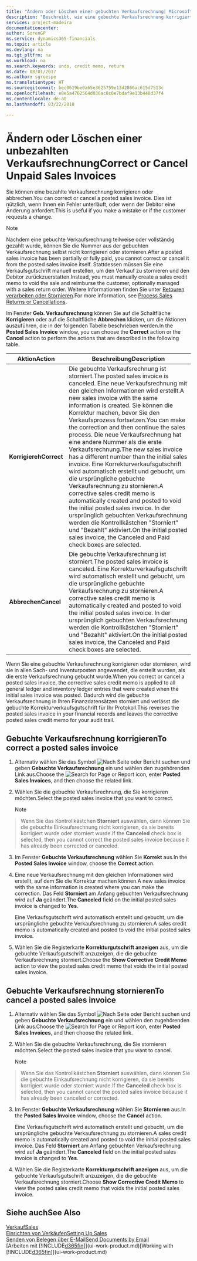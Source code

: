 ```yaml
---
title: "Ändern oder Löschen einer gebuchten Verkaufsrechnung| Microsoft Docs"
description: "Beschreibt, wie eine gebuchte Verkaufsrechnung korrigiert, rückgängig gemacht oder eine Gutschrift angewendet wird."
services: project-madeira
documentationcenter: 
author: SorenGP
ms.service: dynamics365-financials
ms.topic: article
ms.devlang: na
ms.tgt_pltfrm: na
ms.workload: na
ms.search.keywords: undo, credit memo, return
ms.date: 08/01/2017
ms.author: sgroespe
ms.translationtype: HT
ms.sourcegitcommit: bec0619be0a65e3625759e13d2866ac615d7513c
ms.openlocfilehash: e8e5a4762564d036ac8c0e7bdaf9e13b448d37f4
ms.contentlocale: de-at
ms.lasthandoff: 03/22/2018

---
```

# <a name="correct-or-cancel-unpaid-sales-invoices"></a><span data-ttu-id="988df-103">Ändern oder Löschen einer unbezahlten Verkaufsrechnung</span><span class="sxs-lookup"><span data-stu-id="988df-103">Correct or Cancel Unpaid Sales Invoices</span></span>
<span data-ttu-id="988df-104">Sie können eine bezahlte Verkaufsrechnung korrigieren oder abbrechen.</span><span class="sxs-lookup"><span data-stu-id="988df-104">You can correct or cancel a posted sales invoice.</span></span> <span data-ttu-id="988df-105">Dies ist nützlich, wenn Ihnen ein Fehler unterläuft, oder wenn der Debitor eine Änderung anfordert.</span><span class="sxs-lookup"><span data-stu-id="988df-105">This is useful if you make a mistake or if the customer requests a change.</span></span>

> [!NOTE]  
>   <span data-ttu-id="988df-106">Nachdem eine gebuchte Verkaufsrechnung teilweise oder vollständig gezahlt wurde, können Sie die Nummer aus der gebuchten Verkaufsrechnung selbst nicht korrigieren oder stornieren.</span><span class="sxs-lookup"><span data-stu-id="988df-106">After a posted sales invoice has been partially or fully paid, you cannot correct or cancel it from the posted sales invoice itself.</span></span> <span data-ttu-id="988df-107">Stattdessen müssen Sie eine Verkaufsgutschrift manuell erstellen, um den Verkauf zu stornieren und den Debitor zurückzuerstatten.</span><span class="sxs-lookup"><span data-stu-id="988df-107">Instead, you must manually create a sales credit memo to void the sale and reimburse the customer, optionally managed with a sales return order.</span></span> <span data-ttu-id="988df-108">Weitere Informationen finden Sie unter [Retouren verarbeiten oder Stornieren](sales-how-process-sales-returns-cancellations.md).</span><span class="sxs-lookup"><span data-stu-id="988df-108">For more information, see [Process Sales Returns or Cancellations](sales-how-process-sales-returns-cancellations.md).</span></span>

<span data-ttu-id="988df-109">Im Fenster **Geb. Verkaufsrechnung** können Sie auf die Schaltfläche **Korrigieren** oder auf die Schaltfläche **Abbrechen** klicken, um die Aktionen auszuführen, die in der folgenden Tabelle beschrieben werden.</span><span class="sxs-lookup"><span data-stu-id="988df-109">In the **Posted Sales Invoice** window, you can choose the **Correct** action or the **Cancel** action to perform the actions that are described in the following table.</span></span>

| <span data-ttu-id="988df-110">Aktion</span><span class="sxs-lookup"><span data-stu-id="988df-110">Action</span></span> | <span data-ttu-id="988df-111">Beschreibung</span><span class="sxs-lookup"><span data-stu-id="988df-111">Description</span></span> |
| --- | --- |
| <span data-ttu-id="988df-112">**Korrigiereh**</span><span class="sxs-lookup"><span data-stu-id="988df-112">**Correct**</span></span> |<span data-ttu-id="988df-113">Die gebuchte Verkaufsrechnung ist storniert.</span><span class="sxs-lookup"><span data-stu-id="988df-113">The posted sales invoice is canceled.</span></span> <span data-ttu-id="988df-114">Eine neue Verkaufsrechnung mit den gleichen Informationen wird erstellt.</span><span class="sxs-lookup"><span data-stu-id="988df-114">A new sales invoice with the same information is created.</span></span> <span data-ttu-id="988df-115">Sie können die Korrektur machen, bevor Sie den Verkaufsprozess fortsetzen.</span><span class="sxs-lookup"><span data-stu-id="988df-115">You can make the correction and then continue the sales process.</span></span> <span data-ttu-id="988df-116">Die neue Verkaufsrechnung hat eine andere Nummer als die erste Verkaufsrechnung.</span><span class="sxs-lookup"><span data-stu-id="988df-116">The new sales invoice has a different number than the initial sales invoice.</span></span> <span data-ttu-id="988df-117">Eine Korrekturverkaufsgutschrift wird automatisch erstellt und gebucht, um die ursprüngliche gebuchte Verkaufsrechnung zu stornieren.</span><span class="sxs-lookup"><span data-stu-id="988df-117">A corrective sales credit memo is automatically created and posted to void the initial posted sales invoice.</span></span> <span data-ttu-id="988df-118">In der ursprünglich gebuchten Verkaufsrechnung werden die Kontrollkästchen "Storniert" und "Bezahlt" aktiviert.</span><span class="sxs-lookup"><span data-stu-id="988df-118">On the initial posted sales invoice, the Canceled and Paid check boxes are selected.</span></span> |
| <span data-ttu-id="988df-119">**Abbrechen**</span><span class="sxs-lookup"><span data-stu-id="988df-119">**Cancel**</span></span> |<span data-ttu-id="988df-120">Die gebuchte Verkaufsrechnung ist storniert.</span><span class="sxs-lookup"><span data-stu-id="988df-120">The posted sales invoice is canceled.</span></span> <span data-ttu-id="988df-121">Eine Korrekturverkaufsgutschrift wird automatisch erstellt und gebucht, um die ursprüngliche gebuchte Verkaufsrechnung zu stornieren.</span><span class="sxs-lookup"><span data-stu-id="988df-121">A corrective sales credit memo is automatically created and posted to void the initial posted sales invoice.</span></span> <span data-ttu-id="988df-122">In der ursprünglich gebuchten Verkaufsrechnung werden die Kontrollkästchen "Storniert" und "Bezahlt" aktiviert.</span><span class="sxs-lookup"><span data-stu-id="988df-122">On the initial posted sales invoice, the Canceled and Paid check boxes are selected.</span></span> |

<span data-ttu-id="988df-123">Wenn Sie eine gebuchte Verkaufsrechnung korrigieren oder stornieren, wird sie in allen Sach- und Inventurposten angewendet, die erstellt wurden, als die erste Verkaufsrechnung gebucht wurde.</span><span class="sxs-lookup"><span data-stu-id="988df-123">When you correct or cancel a posted sales invoice, the corrective sales credit memo is applied to all general ledger and inventory ledger entries that were created when the initial sales invoice was posted.</span></span> <span data-ttu-id="988df-124">Dadurch wird die gebuchte Verkaufsrechnung in Ihren Finanzdatensätzen storniert und verlässt die gebuchte Korrekturverkaufsgutschrift für Ihr Protokoll.</span><span class="sxs-lookup"><span data-stu-id="988df-124">This reverses the posted sales invoice in your financial records and leaves the corrective posted sales credit memo for your audit trail.</span></span>

## <a name="to-correct-a-posted-sales-invoice"></a><span data-ttu-id="988df-125">Gebuchte Verkaufsrechnung korrigieren</span><span class="sxs-lookup"><span data-stu-id="988df-125">To correct a posted sales invoice</span></span>
1. <span data-ttu-id="988df-126">Alternativ wählen Sie das Symbol ![Nach Seite oder Bericht suchen](media/ui-search/search_small.png "Nach Seite oder Bericht suchen") und geben **Gebuchte Verkaufsrechnung** ein und wählen den zugehörenden Link aus.</span><span class="sxs-lookup"><span data-stu-id="988df-126">Choose the ![Search for Page or Report](media/ui-search/search_small.png "Search for Page or Report icon") icon, enter **Posted Sales Invoices**, and then choose the related link.</span></span>  
2. <span data-ttu-id="988df-127">Wählen Sie die gebuchte Verkaufsrechnung, die Sie korrigieren möchten.</span><span class="sxs-lookup"><span data-stu-id="988df-127">Select the posted sales invoice that you want to correct.</span></span>

    > [!NOTE]  
>   <span data-ttu-id="988df-128">Wenn Sie das Kontrollkästchen **Storniert** auswählen, dann können Sie die gebuchte Einkaufsrechnung nicht korrigieren, da sie bereits korrigiert wurde oder storniert wurde.</span><span class="sxs-lookup"><span data-stu-id="988df-128">If the **Canceled** check box is selected, then you cannot correct the posted sales invoice because it has already been corrected or canceled.</span></span>
3. <span data-ttu-id="988df-129">Im Fenster **Gebuchte Verkaufsrechnung** wählen Sie **Korrekt** aus.</span><span class="sxs-lookup"><span data-stu-id="988df-129">In the **Posted Sales Invoice** window, choose the **Correct** action.</span></span>  
4. <span data-ttu-id="988df-130">Eine neue Verkaufsrechnung mit den gleichen Informationen wird erstellt, auf dem Sie die Korrektur machen können.</span><span class="sxs-lookup"><span data-stu-id="988df-130">A new sales invoice with the same information is created where you can make the correction.</span></span> <span data-ttu-id="988df-131">Das Feld **Storniert** am Anfang gebuchten Verkaufsrechnung wird auf **Ja** geändert.</span><span class="sxs-lookup"><span data-stu-id="988df-131">The **Canceled** field on the initial posted sales invoice is changed to **Yes**.</span></span>

    <span data-ttu-id="988df-132">Eine Verkaufsgutschrift wird automatisch erstellt und gebucht, um die ursprüngliche gebuchte Verkaufsrechnung zu stornieren.</span><span class="sxs-lookup"><span data-stu-id="988df-132">A sales credit memo is automatically created and posted to void the initial posted sales invoice.</span></span>
5. <span data-ttu-id="988df-133">Wählen Sie die Registerkarte **Korrekturgutschrift anzeigen** aus, um die gebuchte Verkaufsgutschrift anzuzeigen, die die gebuchte Verkaufsrechnung storniert.</span><span class="sxs-lookup"><span data-stu-id="988df-133">Choose the **Show Corrective Credit Memo** action to view the posted sales credit memo that voids the initial posted sales invoice.</span></span>

## <a name="to-cancel-a-posted-sales-invoice"></a><span data-ttu-id="988df-134">Gebuchte Verkaufsrechnung stornieren</span><span class="sxs-lookup"><span data-stu-id="988df-134">To cancel a posted sales invoice</span></span>
1. <span data-ttu-id="988df-135">Alternativ wählen Sie das Symbol ![Nach Seite oder Bericht suchen](media/ui-search/search_small.png "Nach Seite oder Bericht suchen") und geben **Gebuchte Verkaufsrechnung** ein und wählen den zugehörenden Link aus.</span><span class="sxs-lookup"><span data-stu-id="988df-135">Choose the ![Search for Page or Report](media/ui-search/search_small.png "Search for Page or Report icon") icon, enter **Posted Sales Invoices**, and then choose the related link.</span></span>  
2. <span data-ttu-id="988df-136">Wählen Sie die gebuchte Verkaufsrechnung, die Sie stornieren möchten.</span><span class="sxs-lookup"><span data-stu-id="988df-136">Select the posted sales invoice that you want to cancel.</span></span>

    > [!NOTE]  
>   <span data-ttu-id="988df-137">Wenn Sie das Kontrollkästchen **Storniert** auswählen, dann können Sie die gebuchte Einkaufsrechnung nicht korrigieren, da sie bereits korrigiert wurde oder storniert wurde.</span><span class="sxs-lookup"><span data-stu-id="988df-137">If the **Canceled** check box is selected, then you cannot cancel the posted sales invoice because it has already been canceled or corrected.</span></span>
3. <span data-ttu-id="988df-138">Im Fenster **Gebuchte Verkaufsrechnung** wählen Sie **Stornieren** aus.</span><span class="sxs-lookup"><span data-stu-id="988df-138">In the **Posted Sales Invoice** window, choose the **Cancel** action.</span></span>

    <span data-ttu-id="988df-139">Eine Verkaufsgutschrift wird automatisch erstellt und gebucht, um die ursprüngliche gebuchte Verkaufsrechnung zu stornieren.</span><span class="sxs-lookup"><span data-stu-id="988df-139">A sales credit memo is automatically created and posted to void the initial posted sales invoice.</span></span> <span data-ttu-id="988df-140">Das Feld **Storniert** am Anfang gebuchten Verkaufsrechnung wird auf **Ja** geändert.</span><span class="sxs-lookup"><span data-stu-id="988df-140">The **Canceled** field on the initial posted sales invoice is changed to **Yes**.</span></span>
4. <span data-ttu-id="988df-141">Wählen Sie die Registerkarte **Korrekturgutschrift anzeigen** aus, um die gebuchte Verkaufsgutschrift anzuzeigen, die die gebuchte Verkaufsrechnung storniert.</span><span class="sxs-lookup"><span data-stu-id="988df-141">Choose **Show Corrective Credit Memo** to view the posted sales credit memo that voids the initial posted sales invoice.</span></span>

## <a name="see-also"></a><span data-ttu-id="988df-142">Siehe auch</span><span class="sxs-lookup"><span data-stu-id="988df-142">See Also</span></span>
[<span data-ttu-id="988df-143">Verkauf</span><span class="sxs-lookup"><span data-stu-id="988df-143">Sales</span></span>](sales-manage-sales.md)  
[<span data-ttu-id="988df-144">Einrichten von Verkäufen</span><span class="sxs-lookup"><span data-stu-id="988df-144">Setting Up Sales</span></span>](sales-setup-sales.md)  
[<span data-ttu-id="988df-145">Senden von Belegen über E-Mail</span><span class="sxs-lookup"><span data-stu-id="988df-145">Send Documents by Email</span></span>](ui-how-send-documents-email.md)  
<span data-ttu-id="988df-146">[Arbeiten mit [!INCLUDE[d365fin](includes/d365fin_md.md)]](ui-work-product.md)</span><span class="sxs-lookup"><span data-stu-id="988df-146">[Working with [!INCLUDE[d365fin](includes/d365fin_md.md)]](ui-work-product.md)</span></span>

